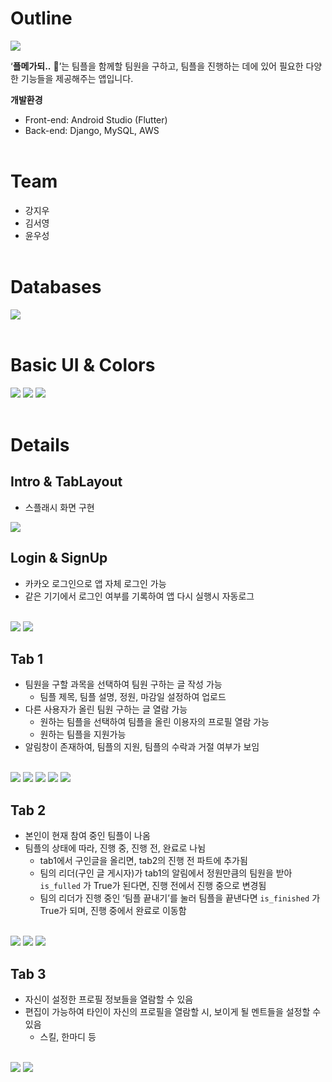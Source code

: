 # Outline
<img src="https://github.com/user-attachments/assets/33fc7d7e-8432-4461-8947-3e7a3cc10b39">

‘**플메가되..** 🎀’는 팀플을 함께할 팀원을 구하고, 팀플을 진행하는 데에 있어 필요한 다양한 기능들을 제공해주는 앱입니다.

**개발환경**

- Front-end: Android Studio (Flutter)
- Back-end: Django, MySQL, AWS
<br><br>

# Team
- 강지우
- 김서영
- 윤우성
<br><br>

# Databases
<img src="https://github.com/user-attachments/assets/90a7fb54-eaa3-4d64-b2bd-edfab5b460bf">
<br><br>

# Basic UI & Colors
<img src="https://github.com/user-attachments/assets/98dada77-0f15-4fda-827d-061011e4046f">
<img src="https://github.com/user-attachments/assets/b95cf03b-5884-4d74-91a6-5f271d81557f">
<img src="https://github.com/user-attachments/assets/560e51a4-cf5f-4b13-bc5f-ee9805b32fce">
<br><br>

# Details

## Intro & TabLayout

- 스플래시 화면 구현
<img src="https://github.com/user-attachments/assets/2c5dd660-3a42-4e20-b3a5-042aa246a0fb">
<br>

## Login & SignUp

- 카카오 로그인으로 앱 자체 로그인 가능
- 같은 기기에서 로그인 여부를 기록하여 앱 다시 실행시 자동로그
<br>
<img src="https://github.com/user-attachments/assets/b00c1cce-83f0-4562-a4bf-4c773aa09b03">
<img src="https://github.com/user-attachments/assets/9907c119-b2c7-4238-bf9d-38faa1aa1c38">
<br>

## Tab 1

- 팀원을 구할 과목을 선택하여 팀원 구하는 글 작성 가능
    - 팀플 제목, 팀플 설명, 정원, 마감일 설정하여 업로드
- 다른 사용자가 올린 팀원 구하는 글 열람 가능
    - 원하는 팀플을 선택하여 팀플을 올린 이용자의 프로필 열람 가능
    - 원하는 팀플을 지원가능
- 알림창이 존재하여, 팀플의 지원, 팀플의 수락과 거절 여부가 보임
<br>
<img src="https://github.com/user-attachments/assets/ef29a519-3e50-4714-87e8-ccb4dc1226e1">
<img src="https://github.com/user-attachments/assets/0f534148-a280-4473-86b0-378914e41dfc">
<img src="https://github.com/user-attachments/assets/e266a43e-c2fb-45c3-abb8-9e2c62149a67">
<img src="https://github.com/user-attachments/assets/661119ea-5906-4295-b540-6f684c624f5f">
<img src="https://github.com/user-attachments/assets/0f0c8162-972a-47dc-b32b-76aa5fd5e09b">
<br>

## Tab 2

- 본인이 현재 참여 중인 팀플이 나옴
- 팀플의 상태에 따라, 진행 중, 진행 전, 완료로 나뉨
    - tab1에서 구인글을 올리면, tab2의 진행 전 파트에 추가됨
    - 팀의 리더(구인 글 게시자)가 tab1의 알림에서 정원만큼의 팀원을 받아 `is_fulled` 가 True가 된다면, 진행 전에서 진행 중으로 변경됨
    - 팀의 리더가 진행 중인 ‘팀플 끝내기’를 눌러 팀플을 끝낸다면 `is_finished` 가 True가 되며, 진행 중에서 완료로 이동함
<br>
<img src="https://github.com/user-attachments/assets/0c83b576-f7cf-4333-9458-c9f5ecbcd5ce">
<img src="https://github.com/user-attachments/assets/d427bb77-8a0d-40a4-a69e-54d1965eef51">
<img src="https://github.com/user-attachments/assets/6e10e64a-a622-4a4d-8250-9ea386d569f9">
<br>

## Tab 3

- 자신이 설정한 프로필 정보들을 열람할 수 있음
- 편집이 가능하여 타인이 자신의 프로필을 열람할 시, 보이게 될 멘트들을 설정할 수 있음
    - 스킬, 한마디 등
<br>
<img src="https://github.com/user-attachments/assets/f9563843-e8fb-4bcd-b7e8-d80eeead2709">
<img src="https://github.com/user-attachments/assets/e82b5f8d-6016-44a2-9df1-a176f5076378">
<br>


